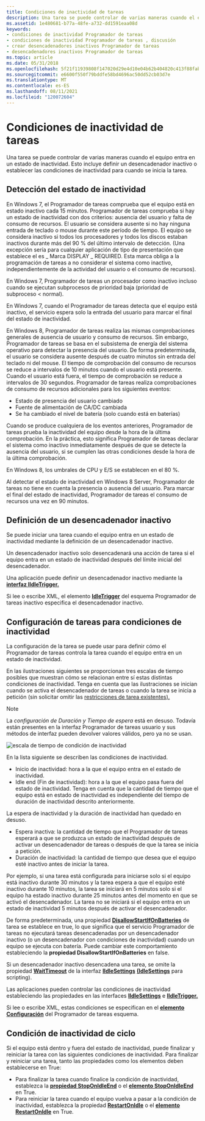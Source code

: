 ```yaml
---
title: Condiciones de inactividad de tareas
description: Una tarea se puede controlar de varias maneras cuando el equipo entra en un estado de inactividad. Esto incluye definir un desencadenador inactivo o establecer las condiciones de inactividad para cuando se inicia la tarea.
ms.assetid: 1e480681-b77a-48fe-a732-dd1591eaa08d
keywords:
- condiciones de inactividad Programador de tareas
- condiciones de inactividad Programador de tareas , discusión
- crear desencadenadores inactivos Programador de tareas
- desencadenadores inactivos Programador de tareas
ms.topic: article
ms.date: 05/31/2018
ms.openlocfilehash: 5f21f11939808f147020d29e4d10e04b62b404820c413f88fab3bafe2654d6d7
ms.sourcegitcommit: e6600f550f79bddfe58bd4696ac50dd52cb03d7e
ms.translationtype: MT
ms.contentlocale: es-ES
ms.lasthandoff: 08/11/2021
ms.locfileid: "120072604"
---
```

# <a name="task-idle-conditions"></a>Condiciones de inactividad de tareas

Una tarea se puede controlar de varias maneras cuando el equipo entra en un estado de inactividad. Esto incluye definir un desencadenador inactivo o establecer las condiciones de inactividad para cuando se inicia la tarea.

## <a name="detecting-the-idle-state"></a>Detección del estado de inactividad

En Windows 7, el Programador de tareas comprueba que el equipo está en estado inactivo cada 15 minutos. Programador de tareas comprueba si hay un estado de inactividad con dos criterios: ausencia del usuario y falta de consumo de recursos. El usuario se considera ausente si no hay ninguna entrada de teclado o mouse durante este período de tiempo. El equipo se considera inactivo si todos los procesadores y todos los discos estaban inactivos durante más del 90 % del último intervalo de detección. (Una excepción sería para cualquier aplicación de tipo de presentación que establece el es \_ Marca DISPLAY \_ REQUIRED. Esta marca obliga a la programación de tareas a no considerar el sistema como inactivo, independientemente de la actividad del usuario o el consumo de recursos).

En Windows 7, Programador de tareas un procesador como inactivo incluso cuando se ejecutan subprocesos de prioridad baja (prioridad de subproceso < normal).

En Windows 7, cuando el Programador de tareas detecta que el equipo está inactivo, el servicio espera solo la entrada del usuario para marcar el final del estado de inactividad.

En Windows 8, Programador de tareas realiza las mismas comprobaciones generales de ausencia de usuario y consumo de recursos. Sin embargo, Programador de tareas se basa en el subsistema de energía del sistema operativo para detectar la presencia del usuario. De forma predeterminada, el usuario se considera ausente después de cuatro minutos sin entrada del teclado ni del mouse. El tiempo de comprobación del consumo de recursos se reduce a intervalos de 10 minutos cuando el usuario está presente. Cuando el usuario está fuera, el tiempo de comprobación se reduce a intervalos de 30 segundos. Programador de tareas realiza comprobaciones de consumo de recursos adicionales para los siguientes eventos:

-   Estado de presencia del usuario cambiado
-   Fuente de alimentación de CA/DC cambiada
-   Se ha cambiado el nivel de batería (solo cuando está en baterías)

Cuando se produce cualquiera de los eventos anteriores, Programador de tareas prueba la inactividad del equipo desde la hora de la última comprobación. En la práctica, esto significa Programador de tareas declarar el sistema como inactivo inmediatamente después de que se detecte la ausencia del usuario, si se cumplen las otras condiciones desde la hora de la última comprobación.

En Windows 8, los umbrales de CPU y E/S se establecen en el 80 %.

Al detectar el estado de inactividad en Windows 8 Server, Programador de tareas no tiene en cuenta la presencia o ausencia del usuario. Para marcar el final del estado de inactividad, Programador de tareas el consumo de recursos una vez en 90 minutos.

## <a name="defining-an-idle-trigger"></a>Definición de un desencadenador inactivo

Se puede iniciar una tarea cuando el equipo entra en un estado de inactividad mediante la definición de un desencadenador inactivo.

Un desencadenador inactivo solo desencadenará una acción de tarea si el equipo entra en un estado de inactividad después del límite inicial del desencadenador.

Una aplicación puede definir un desencadenador inactivo mediante la [**interfaz IIdleTrigger.**](/windows/win32/api/taskschd/nn-taskschd-iidletrigger)

Si lee o escribe XML, el elemento [**IdleTrigger**](taskschedulerschema-idletrigger-triggergroup-element.md) del esquema Programador de tareas inactivo especifica el desencadenador inactivo.

## <a name="task-settings-for-idle-conditions"></a>Configuración de tareas para condiciones de inactividad

La configuración de la tarea se puede usar para definir cómo el Programador de tareas controla la tarea cuando el equipo entra en un estado de inactividad.

En las ilustraciones siguientes se proporcionan tres escalas de tiempo posibles que muestran cómo se relacionan entre sí estas distintas condiciones de inactividad. Tenga en cuenta que las ilustraciones se inician cuando se activa el desencadenador de tareas o cuando la tarea se inicia a petición (sin solicitar omitir las [restricciones de tarea existentes).](/windows/win32/api/taskschd/ne-taskschd-task_run_flags)

> [!NOTE]
> La *configuración de* *Duración y Tiempo de espera* está en desuso. Todavía están presentes en la interfaz Programador de tareas usuario y sus métodos de interfaz pueden devolver valores válidos, pero ya no se usan.

![escala de tiempo de condición de inactividad](images/idle-conditions2.png)

En la lista siguiente se describen las condiciones de inactividad.
- Inicio de inactividad: hora a la que el equipo entra en el estado de inactividad.
- Idle end (Fin de inactividad): hora a la que el equipo pasa fuera del estado de inactividad. Tenga en cuenta que la cantidad de tiempo que el equipo está en estado de inactividad es independiente del tiempo de duración de inactividad descrito anteriormente.

La espera de inactividad y la duración de inactividad han quedado en desuso.
- Espera inactiva: la cantidad de tiempo que el Programador de tareas esperará a que se produzca un estado de inactividad después de activar un desencadenador de tareas o después de que la tarea se inicia a petición.
- Duración de inactividad: la cantidad de tiempo que desea que el equipo esté inactivo antes de iniciar la tarea.

Por ejemplo, si una tarea está configurada para iniciarse solo si el equipo está inactivo durante 30 minutos y la tarea espera a que el equipo esté inactivo durante 10 minutos, la tarea se iniciará en 5 minutos solo si el equipo ha estado inactivo durante 25 minutos antes del momento en que se activó el desencadenador. La tarea no se iniciará si el equipo entra en un estado de inactividad 5 minutos después de activar el desencadenador.

De forma predeterminada, una propiedad [**DisallowStartIfOnBatteries**](/windows/desktop/api/taskschd/nf-taskschd-itasksettings-get_disallowstartifonbatteries) de tarea se establece en true, lo que significa que el servicio Programador de tareas no ejecutará tareas desencadenadas por un desencadenador inactivo (o un desencadenador con condiciones de inactividad) cuando un equipo se ejecuta con batería. Puede cambiar este comportamiento estableciendo la **propiedad DisallowStartIfOnBatteries** en false.

Si un desencadenador inactivo desencadena una tarea, se omite la propiedad [**WaitTimeout**](/windows/desktop/api/taskschd/nf-taskschd-iidlesettings-get_waittimeout) de la interfaz [**IIdleSettings**](/windows/desktop/api/taskschd/nn-taskschd-iidlesettings) [**(IdleSettings**](idlesettings.md) para scripting).

Las aplicaciones pueden controlar las condiciones de inactividad estableciendo las propiedades en las interfaces [**IIdleSettings**](/windows/desktop/api/taskschd/nn-taskschd-iidlesettings) e [**IIdleTrigger.**](/windows/win32/api/taskschd/nn-taskschd-iidletrigger)

Si lee o escribe XML, estas condiciones se especifican en el [**elemento Configuración**](taskschedulerschema-settings-tasktype-element.md) del Programador de tareas esquema.

## <a name="cycling-idle-condition"></a>Condición de inactividad de ciclo

Si el equipo está dentro y fuera del estado de inactividad, puede finalizar y reiniciar la tarea con las siguientes condiciones de inactividad. Para finalizar y reiniciar una tarea, tanto las propiedades como los elementos deben establecerse en True:

-   Para finalizar la tarea cuando finalice la condición de inactividad, establezca la [**propiedad StopOnIdleEnd**](/windows/desktop/api/taskschd/nf-taskschd-iidlesettings-get_stoponidleend) o el [**elemento StopOnIdleEnd**](taskschedulerschema-terminateonidleend-idlesettingstype-element.md) en True.
-   Para reiniciar la tarea cuando el equipo vuelva a pasar a la condición de inactividad, establezca la propiedad [**RestartOnIdle**](/windows/desktop/api/taskschd/nf-taskschd-iidlesettings-get_restartonidle) o el [**elemento RestartOnIdle**](taskschedulerschema-restartonidle-idlesettingstype-element.md) en True.
